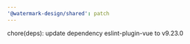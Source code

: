 ```yaml
---
'@watermark-design/shared': patch
---
```


chore(deps): update dependency eslint-plugin-vue to v9.23.0
